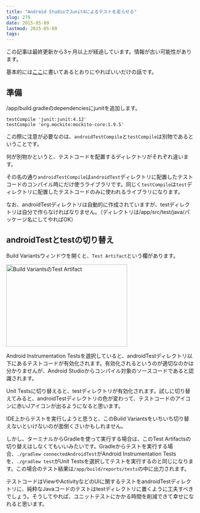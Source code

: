 ```yaml
---
title: "Android StudioでJunit4によるテストを走らせる"
slug: 279
date: 2015-05-09
lastmod: 2015-05-09
tags: 
---
```


<div id="wppda_alert">この記事は最終更新から3ヶ月以上が経過しています。情報が古い可能性があります。</div><p>基本的には<a href="http://tools.android.com/tech-docs/unit-testing-support">ここ</a>に書いてあるとおりにやればいいだけの話です。</p>
<h2>準備</h2>
<p>/app/build.gradleのdependenciesにjunitを追加します。</p>
<pre><code>testCompile 'junit:junit:4.12'
testCompile 'org.mockito:mockito-core:1.9.5'
</code></pre>
<p>この際に注意が必要なのは、<code>androidTestCompile</code>と<code>testCompile</code>は別物であるということです。</p>
<p>何が別物かというと、テストコードを配置するディレクトリがそれぞれ違います。</p>
<p>その名の通り<code>androidTestCompile</code>は<code>androidTest</code>ディレクトリに配置したテストコードのコンパイル時にだけ使うライブラリです。同じく<code>testCompile</code>は<code>test</code>ディレクトリに配置したテストコードのみに使われるライブラリになります。</p>
<p>なお、androidTestディレクトリは自動的に作成されていますが、testディレクトリは自分で作らなければなりません。（ディレクトリは/app/src/test/java/パッケージ名にしてやればOK）</p>
<h2>androidTestとtestの切り替え</h2>
<p>Build Variantsウィンドウを開くと、<code>Test Artifact</code>という欄があります。</p>
<p><img src="https://android.gcreate.jp/wp-content/uploads/2015/05/2c2cfbe966d872023f75a82bbd543bc0.jpg" alt="Build VariantsのTest Artifact" title="Build VariantsのTest Artifact.jpg" border="0" width="324" height="220" /></p>
<p>Android Instrumentation Testsを選択していると、androidTestディレクトリ以下にあるテストコードが有効化されます。有効化されるというのが適切なのかは分かりませんが、Android Studioからコンパイル対象のソースコードであると認識されます。</p>
<p>Unit Testsに切り替えると、testディレクトリが有効化されます。試しに切り替えてみると、androidTestディレクトリの色が変わって、テストコードのアイコンに赤いJアイコンが出るようになると思います。</p>
<p>IDE上からテストを実行しようと思うと、このBuild Variantsをいちいち切り替えないといけないのが面倒くさいかもしれません。</p>
<p>しかし、ターミナルからGradleを使って実行する場合は、このTest Artifactsの切り替えはしなくてもいいみたいです。Gradleからテストを実行する場合、<code>./gradlew connectedAndroidTest</code>がAndroid Instrumentation Testsを、<code>./gradlew test</code>がUnit Testsを選択してテストを実行するのと同じになります。この場合のテスト結果は<code>/app/build/reports/tests</code>の中に出力されます。</p>
<p>テストコードはViewやActivityなどのUIに関するテストをandroidTestディレクトリに、純粋なJavaコードのテストはtestディレクトリに置くように工夫すべきでしょう。そうしてやれば、ユニットテストにかかる時間を削減できて幸せになれると思います。</p>

  